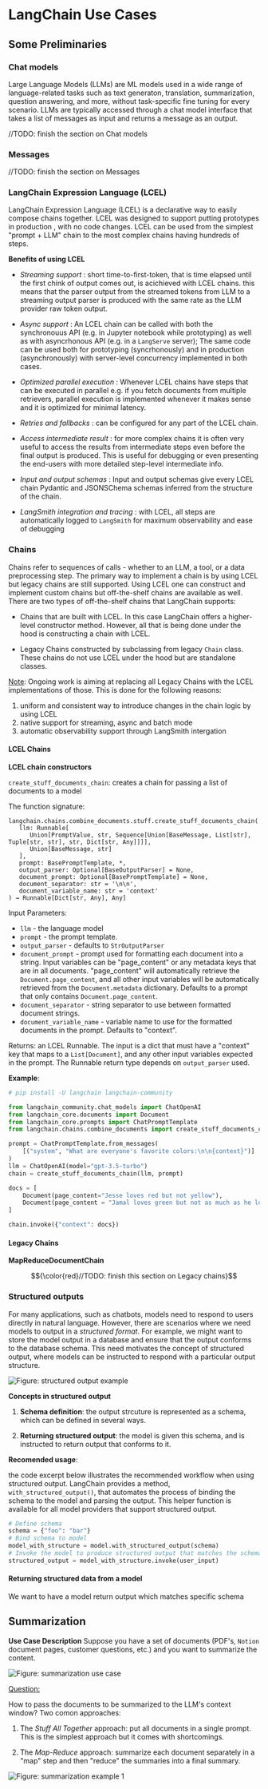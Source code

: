 # LangChain Use Cases

## Some Preliminaries

### Chat models

Large Language Models (LLMs) are ML models used in a wide range of language-related tasks such as text generaton, translation, summarization, question answering, and more, without task-specific fine tuning for every scenario. 
LLMs are typically accessed through a chat model interface that takes a list of messages as input and returns a message as an output.

//TODO: finish the section on Chat models

### Messages

//TODO: finish the section on Messages

### LangChain Expression Language (LCEL)

LangChain Expression Language (LCEL) is a declarative way to easily compose chains together. LCEL was designed to support putting prototypes in production , with no code changes. LCEL can be used from the simplest "prompt + LLM" chain to the most complex chains having hundreds of steps. 

**Benefits of using LCEL**

* _Streaming support_ :  short time-to-first-token, that is time elapsed until the first chink of output comes out, is acichieved with LCEL chains.
  this means that the parser output from the streamed tokens from LLM to a streaming output parser is produced with the same rate as the LLM provider raw token output.

* _Async support_ : An LCEL chain can be called with both the synchronouus API (e.g. in Jupyter notebook while prototyping) as well as with asyncrhonous API (e.g. in a `LangServe` server); The same code can be used both for prototyping (syncrhonously) and in production (asynchronously) with server-level concurrency implemented in both cases. 

* _Optimized parallel execution_ : Whenever LCEL chains have steps that can be executed in parallel  e.g. if you fetch documents from multiple retrievers, parallel execution is implemented whenever it makes sense and it is optimized for minimal latency.

* _Retries and fallbacks_ : can be configured for any part of the LCEL chain.

* _Access intermediate result_ : for more complex chains it is often very useful to access the results from intermediate steps even before the final output is produced. This is useful for debugging or even presenting the end-users with more detailed step-level intermediate info.  

* _Input and output schemas_ : Input and output schemas give every LCEL chain Pydantic and JSONSChema schemas inferred from the structure of the chain.

* _LangSmith integration and tracing_ : with LCEL, all steps are automatically logged to `LangSmith` for maximum observability and ease of debugging


### Chains

Chains refer to sequences of calls - whether to an LLM, a tool, or a data preprocessing step. The primary way to implement a chain is by using LCEL but legacy chains are still supported. 
Using LCEL one can construct and implement custom chains but off-the-shelf chains are available as well. There are two types of off-the-shelf chains that LangChain supports:

* Chains that are built with LCEL. In this case LangChain offers a higher-level constructor method. However, all that is being done under the hood is constructing a chain with LCEL.

* Legacy Chains constructed by subclassing from legacy `Chain` class. These chains do not use LCEL under the hood but are standalone classes.

<ins>Note</ins>: Ongoing work is aiming at replacing all Legacy Chains with the LCEL implementations of those. This is done for the following reasons:

1) uniform and consistent way to introduce changes in the chain logic by using LCEL
2) native support for streaming, async and batch mode
3) automatic observability support through LangSmith intergation

#### LCEL Chains

**LCEL chain constructors**

`create_stuff_documents_chain`: creates a chain for passing a list of documents to a model

The function signature:
```
langchain.chains.combine_documents.stuff.create_stuff_documents_chain(
   llm: Runnable[
      Union[PromptValue, str, Sequence[Union[BaseMessage, List[str], Tuple[str, str], str, Dict[str, Any]]]],
      Union[BaseMessage, str]
   ],
   prompt: BasePromptTemplate, *,
   output_parser: Optional[BaseOutputParser] = None,
   document_prompt: Optional[BasePromptTemplate] = None,
   document_separator: str = '\n\n',
   document_variable_name: str = 'context'
) → Runnable[Dict[str, Any], Any]
```

Input Parameters:
* `llm` - the language model
* `prompt`  - the prompt template.
* `output_parser` - defaults to `StrOutputParser`
* `document_prompt` - prompt used for formatting each document into a string. Input variables can be "page_content" or any metadata keys that are in all documents.
  "page_content" will automatically retrieve the `Document.page_content`, and all other input variables will be automatically retrieved from the `Document.metadata`
   dictionary. Defaults to a prompt that only contains `Document.page_content`.
* `document_separator` - string separator to use between formatted document strings.
* `document_variable_name` - variable name to use for the formatted documents in the prompt. Defaults to "context".

Returns: an LCEL Runnable. The input is a dict that must have a "context" key that maps to a `List[Document]`, and any other input variables expected in the prompt. The Runnable return type depends on `output_parser` used.

**Example**:

```python
# pip install -U langchain langchain-community

from langchain_community.chat_models import ChatOpenAI
from langchain_core.documents import Document
from langchain_core.prompts import ChatPromptTemplate
from langchain.chains.combine_documents import create_stuff_documents_chain

prompt = ChatPromptTemplate.from_messages(
    [("system", "What are everyone's favorite colors:\n\n{context}")]
)
llm = ChatOpenAI(model="gpt-3.5-turbo")
chain = create_stuff_documents_chain(llm, prompt)

docs = [
    Document(page_content="Jesse loves red but not yellow"),
    Document(page_content = "Jamal loves green but not as much as he loves orange")
]

chain.invoke({"context": docs})

```

#### Legacy Chains

**MapReduceDocumentChain**

$${\color{red}//TODO: finish this section on Legacy chains}$$

### Structured outputs

For many applications, such as chatbots, models need to respond to users directly in natural language. However, there are scenarios where we need models to output in a _structured format_. For example, we might want to store the model output in a database and ensure that the output conforms to the database schema. This need motivates the concept of structured output, where models can be instructed to respond with a particular output structure.

![Figure: structured output example](images/structured_output_1.png)

**Concepts in structured output**

1) **Schema definition**: the output strcuture is represented as a schema, which can be defined in several ways. 

2) **Returning structured output**: the model is given this schema, and is instructed to return output that conforms to it.

**Recomended usage**:

the code excerpt below illustrates the recommended workflow when using structured output. LangChain provides a method, `with_structured_output()`, that automates the process of binding the schema to the model and parsing the output. This helper function is available for all model providers that support structured output.

```python
# Define schema
schema = {"foo": "bar"}
# Bind schema to model
model_with_structure = model.with_structured_output(schema)
# Invoke the model to produce structured output that matches the schema
structured_output = model_with_structure.invoke(user_input)

```


#### Returning structured data from a model

We want to have a model return output which matches specific schema 


## Summarization

**Use Case Description**
Suppose you have a set of documents (PDF's, `Notion` document pages, customer questions, etc.) and you want to summarize the content.

![Figure: summarization use case](images/summarization_use_case_1.png)


<ins>Question:</ins>

How to pass the documents to be summarized to the LLM's context window?
Two comon approaches:

1. The _Stuff All Together_ approach: put all documents in a single prompt. This is the simplest approach but it comes with shortcomings.

2. The _Map-Reduce_ approach: summarize each document separately in a "map"
 step and then "reduce" the summaries into a final summary.

![Figure: summarization example 1](images/summarization_use_case_2.png)
